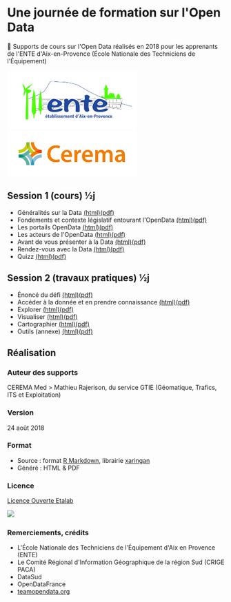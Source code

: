 # Une journée de formation sur l'Open Data<br>  


:bookmark_tabs: Supports de cours sur l'Open Data réalisés en 2018 pour les apprenants de l'ENTE d'Aix-en-Provence (École Nationale des Techniciens de l'Équipement)  

![](images/LogoENTE_small.jpg)
![](images/Logo_CEREMA_small.png)


## Session 1 (cours) ½j 
- Généralités sur la Data [(html)](https://github.com/CEREMA/dtermed.cours_opendata_ente/blob/master/presentations/session1/session1_1_data.html)[(pdf)](https://github.com/CEREMA/dtermed.cours_opendata_ente/blob/master/presentations/session1/session1_1_data.pdf)
- Fondements et contexte législatif entourant l'OpenData [(html)](https://github.com/CEREMA/dtermed.cours_opendata_ente/blob/master/presentations/session1/session1_2_fondements.html)[(pdf)](https://github.com/CEREMA/dtermed.cours_opendata_ente/blob/master/presentations/session1/session1_2_fondements.pdf)
- Les portails OpenData [(html)](https://github.com/CEREMA/dtermed.cours_opendata_ente/blob/master/presentations/session1/session1_3_portails.html)[(pdf)](https://github.com/CEREMA/dtermed.cours_opendata_ente/blob/master/presentations/session1/session1_3_portails.pdf)
- Les acteurs de l'OpenData [(html)](https://github.com/CEREMA/dtermed.cours_opendata_ente/blob/master/presentations/session1/session1_4_acteurs.html)[(pdf)](https://github.com/CEREMA/dtermed.cours_opendata_ente/blob/master/presentations/session1/session1_4_acteurs.pdf)
- Avant de vous présenter à la Data [(html)](https://github.com/CEREMA/dtermed.cours_opendata_ente/blob/master/presentations/session1/session1_5_avant_data.html)[(pdf)](https://github.com/CEREMA/dtermed.cours_opendata_ente/blob/master/presentations/session1/session1_5_avant_data.pdf)
- Rendez-vous avec la Data [(html)](https://github.com/CEREMA/dtermed.cours_opendata_ente/blob/master/presentations/session1/session1_6_rdv_data.html)[(pdf)](https://github.com/CEREMA/dtermed.cours_opendata_ente/blob/master/presentations/session1/session1_6_rdv_data.pdf)
- Quizz [(html)](https://github.com/CEREMA/dtermed.cours_opendata_ente/blob/master/presentations/session1/session1_7_quizz.html)[(pdf)](https://github.com/CEREMA/dtermed.cours_opendata_ente/blob/master/presentations/session1/session1_7_quizz.pdf)

## Session 2 (travaux pratiques) ½j 
- Énoncé du défi [(html)](https://github.com/CEREMA/dtermed.cours_opendata_ente/blob/master/presentations/session2/session2_1_énoncé.html)[(pdf)](https://github.com/CEREMA/dtermed.cours_opendata_ente/blob/master/presentations/session1/session2_1_énoncé.pdf)
- Accéder à la donnée et en prendre connaissance [(html)](https://github.com/CEREMA/dtermed.cours_opendata_ente/blob/master/presentations/session2/session2_2_acceder_prendre_connaissance.html)[(pdf)](https://github.com/CEREMA/dtermed.cours_opendata_ente/blob/master/presentations/session1/session2_2_acceder_prendre_connaissance.pdf)
- Explorer [(html)](https://github.com/CEREMA/dtermed.cours_opendata_ente/blob/master/presentations/session2/session2_3_explorer.html)[(pdf)](https://github.com/CEREMA/dtermed.cours_opendata_ente/blob/master/presentations/session1/session2_3_explorer.pdf)
- Visualiser [(html)](https://github.com/CEREMA/dtermed.cours_opendata_ente/blob/master/presentations/session2/session2_4_visualiser.html)[(pdf)](https://github.com/CEREMA/dtermed.cours_opendata_ente/blob/master/presentations/session1/session2_4_visualiser.pdf)
- Cartographier [(html)](https://github.com/CEREMA/dtermed.cours_opendata_ente/blob/master/presentations/session2/session2_5_cartographier.html)[(pdf)](https://github.com/CEREMA/dtermed.cours_opendata_ente/blob/master/presentations/session1/session2_5_cartographier.pdf)
- Outils (annexe) [(html)](https://github.com/CEREMA/dtermed.cours_opendata_ente/blob/master/presentations/session2/session2_6_annexe_outils.html)[(pdf)](https://github.com/CEREMA/dtermed.cours_opendata_ente/blob/master/presentations/session1/session2_6_annexe_outils.pdf)

## Réalisation
### Auteur des supports
CEREMA Med > Mathieu Rajerison, du service GTIE (Géomatique, Trafics, ITS et Exploitation)

### Version
24 août 2018

### Format
- Source : format [R Markdown](https://rmarkdown.rstudio.com/), librairie [xaringan](https://github.com/yihui/xaringan)
- Généré : HTML & PDF

### Licence
[Licence Ouverte Etalab](https://www.etalab.gouv.fr/licence-ouverte-open-licence)

![](https://www.etalab.gouv.fr/wp-content/uploads/2011/10/licence-ouverte-open-licence.gif)

### Remerciements, crédits
- L'École Nationale des Techniciens de l'Équipement d'Aix en Provence (ENTE)
- Le Comité Régional d'Information Géographique de la région Sud (CRIGE PACA)
- DataSud
- OpenDataFrance
- [teamopendata.org](https://teamopendata.org)